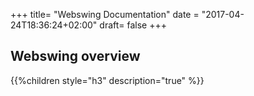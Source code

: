 +++
title= "Webswing Documentation"
date = "2017-04-24T18:36:24+02:00"
draft= false 
+++

## Webswing overview

{{%children style="h3" description="true" %}}